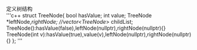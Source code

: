 定义树结构  
'''c++
struct TreeNode{
    bool hasValue;
    int value;
    TreeNode *leftNode,*rightNode;
    //vector<TreeNode*> childList;
    TreeNode():hasValue(false),leftNode(nullptr),rightNode(nullptr){}
    TreeNode(int v):hasValue(true),value(v),leftNode(nullptr),rightNode(nullptr){}
};
'''
